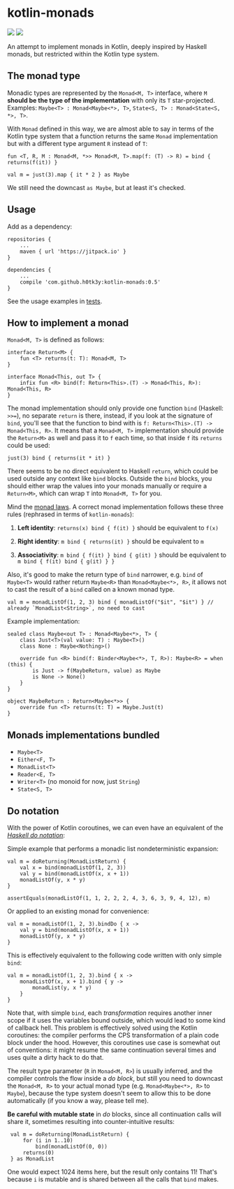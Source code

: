 # kotlin-monads

[![](https://jitpack.io/v/h0tk3y/kotlin-monads.svg)](https://jitpack.io/#h0tk3y/kotlin-monads) [![](https://img.shields.io/badge/kotlin-1.1.0-blue.svg)](http://kotlinlang.org/)

An attempt to implement monads in Kotlin, deeply inspired by Haskell monads, but restricted within the Kotlin type system.

## The monad type

Monadic types are represented by the `Monad<M, T>` interface, 
where `M` **should be the type of the implementation** with only its `T` star-projected. Examples: `Maybe<T> : Monad<Maybe<*>, T>`, `State<S, T> : Monad<State<S, *>, T>`. 

With `Monad` defined in this way, we
are almost able to say in terms of the Kotlin type system that a function returns the same `Monad` implementation but 
with a different type argument `R` instead of `T`:

    fun <T, R, M : Monad<M, *>> Monad<M, T>.map(f: (T) -> R) = bind { returns(f(it)) }

    val m = just(3).map { it * 2 } as Maybe
    
We still need the downcast `as Maybe`, but at least it's checked.

## Usage

Add as a dependency:

    repositories {
        ...
        maven { url 'https://jitpack.io' }
    }
    
    dependencies {
        ...
        compile 'com.github.h0tk3y:kotlin-monads:0.5'
    }

See the usage examples in [tests](https://github.com/h0tk3y/kotlin-monads/tree/master/src/test/kotlin/com/github/h0tk3y/kotlinMonads).

## How to implement a monad

`Monad<M, T>` is defined as follows:

    interface Return<M> {
        fun <T> returns(t: T): Monad<M, T>
    }

    interface Monad<This, out T> {
        infix fun <R> bind(f: Return<This>.(T) -> Monad<This, R>): Monad<This, R>
    }
    
The monad implementation should only provide one function `bind` (Haskell: `>>=`), 
no separate `return` is there, instead, if you look at the signature of `bind`, you'll see that the function to bind with is `f: Return<This>.(T) -> Monad<This, R>`. 
It means that a `Monad<M, T>` implementation should provide the `Return<M>` as well and pass it to `f` each time, so that inside `f` its `returns` could be used:

    just(3) bind { returns(it * it) }
    
There seems to be no direct equivalent to Haskell `return`, which could be used outside any context like `bind` blocks. Outside the `bind` blocks, you should either
wrap the values into your monads manually or require a `Return<M>`, which can wrap `T` into `Monad<M, T>` for you. 

Mind the [monad laws](https://wiki.haskell.org/Monad_laws). A correct monad implementation follows these three rules (rephrased in terms of `kotlin-monads`):

1. **Left identity**: `returns(x) bind { f(it) }` should be equivalent to `f(x)`
 
2. **Right identity**: `m bind { returns(it) }` should be equivalent to `m`

3. **Associativity**: `m bind { f(it) } bind { g(it) }` should be equivalent to `m bind { f(it) bind { g(it) } }`

Also, it's good to make the return type of `bind` narrower, e.g. `bind` of `Maybe<T>` would rather return `Maybe<R>` than `Monad<Maybe<*>, R>`, it allows not to cast 
the result of a `bind` called on a known monad type.

    val m = monadListOf(1, 2, 3) bind { monadListOf("$it", "$it") } // already `MonadList<String>`, no need to cast

Example implementation:

    sealed class Maybe<out T> : Monad<Maybe<*>, T> {
        class Just<T>(val value: T) : Maybe<T>()
        class None : Maybe<Nothing>()

        override fun <R> bind(f: Binder<Maybe<*>, T, R>): Maybe<R> = when (this) {
            is Just -> f(MaybeReturn, value) as Maybe
            is None -> None()
        }
    }

    object MaybeReturn : Return<Maybe<*>> {
        override fun <T> returns(t: T) = Maybe.Just(t)
    }

## Monads implementations bundled

* `Maybe<T>`
* `Either<F, T>`
* `MonadList<T>`
* `Reader<E, T>`
* `Writer<T>` (no monoid for now, just `String`)
* `State<S, T>`

## Do notation

With the power of Kotlin coroutines, we can even have an equivalent of the [*Haskell do notation*](https://en.wikibooks.org/wiki/Haskell/do_notation):

Simple example that performs a monadic list nondeterministic expansion:

    val m = doReturning(MonadListReturn) {
        val x = bind(monadListOf(1, 2, 3))
        val y = bind(monadListOf(x, x + 1))
        monadListOf(y, x * y)
    }
    
    assertEquals(monadListOf(1, 1, 2, 2, 2, 4, 3, 6, 3, 9, 4, 12), m)
    
Or applied to an existing monad for convenience:

    val m = monadListOf(1, 2, 3).bindDo { x ->
        val y = bind(monadListOf(x, x + 1))
        monadListOf(y, x * y)
    }
    
This is effectively equivalent to the following code written with only simple `bind`:

    val m = monadListOf(1, 2, 3).bind { x ->
        monadListOf(x, x + 1).bind { y -> 
            monadList(y, x * y)
        }
    }
    
Note that, with simple `bind`, each *transformation* requires another inner scope if it uses the variables bound outside, 
which would lead to some kind of callback hell. 
This problem is effectively solved using the Kotlin coroutines: the compiler performs the CPS transformation of a plain
 code block under the hood. However, this coroutines use case is somewhat out of conventions: it might resume the same continuation
 several times and uses quite a dirty hack to do that.
    
The result type parameter (`R` in `Monad<M, R>`) is usually inferred, and the compiler controls the flow inside a *do block*, but still you need to
 downcast the `Monad<M, R>` to your actual monad type (e.g. `Monad<Maybe<*>, R>` to `Maybe`), because the type system doesn't seem to allow this to be done
 automatically (if you know a way, please tell me).
 
 **Be careful with mutable state** in _do_ blocks, since all continuation calls will share it, sometimes resulting into counter-intuitive results:
 
     val m = doReturning(MonadListReturn) {
         for (i in 1..10)
             bind(monadListOf(0, 0))
         returns(0)
     } as MonadList
     
 One would expect 1024 items here, but the result only contains 11! That's because `i` is mutable and is shared between all the calls that `bind` makes.
 
 
 
 
